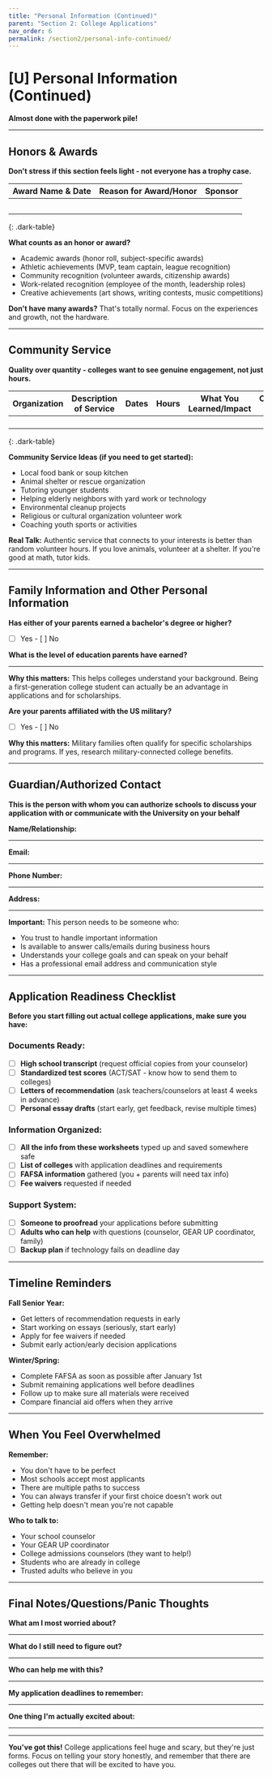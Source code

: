 ```yaml
---
title: "Personal Information (Continued)"
parent: "Section 2: College Applications"
nav_order: 6
permalink: /section2/personal-info-continued/
---
```


# [U] Personal Information (Continued)

**Almost done with the paperwork pile!**

---

## Honors & Awards

**Don't stress if this section feels light - not everyone has a trophy case.**

| **Award Name & Date** | **Reason for Award/Honor** | **Sponsor** |
|-----------------------|----------------------------|-------------|
| | | |
| | | |
| | | |
| | | |
| | | |
{: .dark-table}

**What counts as an honor or award?**
- Academic awards (honor roll, subject-specific awards)
- Athletic achievements (MVP, team captain, league recognition)
- Community recognition (volunteer awards, citizenship awards)
- Work-related recognition (employee of the month, leadership roles)
- Creative achievements (art shows, writing contests, music competitions)

**Don't have many awards?** That's totally normal. Focus on the experiences and growth, not the hardware.

---

## Community Service

**Quality over quantity - colleges want to see genuine engagement, not just hours.**

| **Organization** | **Description of Service** | **Dates** | **Hours** | **What You Learned/Impact** | **Contact Info** |
|------------------|----------------------------|-----------|-----------|----------------------------|------------------|
| | | | | | |
| | | | | | |
| | | | | | |
| | | | | | |
{: .dark-table}

**Community Service Ideas (if you need to get started):**
- Local food bank or soup kitchen
- Animal shelter or rescue organization
- Tutoring younger students
- Helping elderly neighbors with yard work or technology
- Environmental cleanup projects
- Religious or cultural organization volunteer work
- Coaching youth sports or activities

**Real Talk:** Authentic service that connects to your interests is better than random volunteer hours. If you love animals, volunteer at a shelter. If you're good at math, tutor kids.

---

## Family Information and Other Personal Information

**Has either of your parents earned a bachelor's degree or higher?**
- [ ] Yes    - [ ] No

**What is the level of education parents have earned?**
_________________________________________________

**Why this matters:** This helps colleges understand your background. Being a first-generation college student can actually be an advantage in applications and for scholarships.

**Are your parents affiliated with the US military?**
- [ ] Yes    - [ ] No

**Why this matters:** Military families often qualify for specific scholarships and programs. If yes, research military-connected college benefits.

---

## Guardian/Authorized Contact

**This is the person with whom you can authorize schools to discuss your application with or communicate with the University on your behalf**

**Name/Relationship:**
_________________________________________________

**Email:**
_________________________________________________

**Phone Number:**
_________________________________________________

**Address:**
_________________________________________________

**Important:** This person needs to be someone who:
- You trust to handle important information
- Is available to answer calls/emails during business hours
- Understands your college goals and can speak on your behalf
- Has a professional email address and communication style

---

## Application Readiness Checklist

**Before you start filling out actual college applications, make sure you have:**

### Documents Ready:
- [ ] **High school transcript** (request official copies from your counselor)
- [ ] **Standardized test scores** (ACT/SAT - know how to send them to colleges)
- [ ] **Letters of recommendation** (ask teachers/counselors at least 4 weeks in advance)
- [ ] **Personal essay drafts** (start early, get feedback, revise multiple times)

### Information Organized:
- [ ] **All the info from these worksheets** typed up and saved somewhere safe
- [ ] **List of colleges** with application deadlines and requirements
- [ ] **FAFSA information** gathered (you + parents will need tax info)
- [ ] **Fee waivers** requested if needed

### Support System:
- [ ] **Someone to proofread** your applications before submitting
- [ ] **Adults who can help** with questions (counselor, GEAR UP coordinator, family)
- [ ] **Backup plan** if technology fails on deadline day

---

## Timeline Reminders

**Fall Senior Year:**
- Get letters of recommendation requests in early
- Start working on essays (seriously, start early)
- Apply for fee waivers if needed
- Submit early action/early decision applications

**Winter/Spring:**
- Complete FAFSA as soon as possible after January 1st
- Submit remaining applications well before deadlines
- Follow up to make sure all materials were received
- Compare financial aid offers when they arrive

---

## When You Feel Overwhelmed

**Remember:**
- You don't have to be perfect
- Most schools accept most applicants
- There are multiple paths to success
- You can always transfer if your first choice doesn't work out
- Getting help doesn't mean you're not capable

**Who to talk to:**
- Your school counselor
- Your GEAR UP coordinator  
- College admissions counselors (they want to help!)
- Students who are already in college
- Trusted adults who believe in you

---

## Final Notes/Questions/Panic Thoughts

**What am I most worried about?**
_________________________________________________

**What do I still need to figure out?**
_________________________________________________

**Who can help me with this?**
_________________________________________________

**My application deadlines to remember:**
_________________________________________________

**One thing I'm actually excited about:**
_________________________________________________

---

**You've got this!** College applications feel huge and scary, but they're just forms. Focus on telling your story honestly, and remember that there are colleges out there that will be excited to have you.
